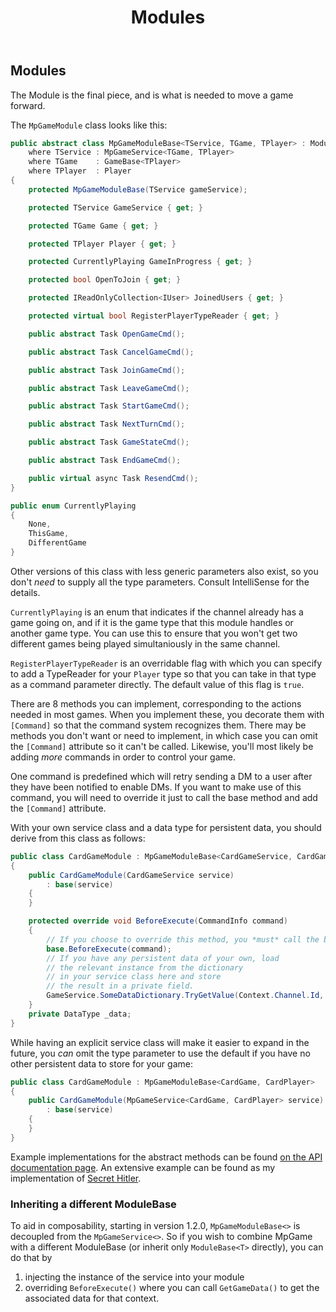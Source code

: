 ﻿---
uid: Addons.MpGame.Modules
title: Modules
---
## Modules

The Module is the final piece, and is what is needed to move a game forward.

The `MpGameModule` class looks like this:
```cs
public abstract class MpGameModuleBase<TService, TGame, TPlayer> : ModuleBase<SocketCommandContext>
    where TService : MpGameService<TGame, TPlayer>
    where TGame    : GameBase<TPlayer>
    where TPlayer  : Player
{
    protected MpGameModuleBase(TService gameService);

    protected TService GameService { get; }

    protected TGame Game { get; }

    protected TPlayer Player { get; }

    protected CurrentlyPlaying GameInProgress { get; }

    protected bool OpenToJoin { get; }

    protected IReadOnlyCollection<IUser> JoinedUsers { get; }

    protected virtual bool RegisterPlayerTypeReader { get; }

    public abstract Task OpenGameCmd();

    public abstract Task CancelGameCmd();

    public abstract Task JoinGameCmd();

    public abstract Task LeaveGameCmd();

    public abstract Task StartGameCmd();

    public abstract Task NextTurnCmd();

    public abstract Task GameStateCmd();

    public abstract Task EndGameCmd();

    public virtual async Task ResendCmd();
}

public enum CurrentlyPlaying
{
    None,
    ThisGame,
    DifferentGame
}
```

Other versions of this class with less generic parameters also exist,
so you don't *need* to supply all the type parameters. Consult
IntelliSense for the details.

`CurrentlyPlaying` is an enum that indicates if the channel already
has a game going on, and if it is the game type that this module handles
or another game type. You can use this to ensure that you won't get
two different games being played simultaniously in the same channel.

`RegisterPlayerTypeReader` is an overridable flag with which you can specify
to add a TypeReader for your `Player` type so that you can take in that type
as a command parameter directly. The default value of this flag is `true`.

There are 8 methods you can implement, corresponding to the
actions needed in most games. When you implement these, you decorate them with `[Command]`
so that the command system recognizes them. There may be methods you don't want or need to
implement, in which case you can omit the `[Command]` attribute so it can't be called.
Likewise, you'll most likely be adding *more* commands in order to control your game.

One command is predefined which will retry sending a DM
to a user after they have been notified to enable DMs.
If you want to make use of this command, you will need to override
it just to call the base method and add the `[Command]` attribute.

With your own service class and a data type for persistent data, you should derive
from this class as follows:
```cs
public class CardGameModule : MpGameModuleBase<CardGameService, CardGame, CardPlayer>
{
    public CardGameModule(CardGameService service)
        : base(service)
    {
    }

    protected override void BeforeExecute(CommandInfo command)
    {
        // If you choose to override this method, you *must* call the base version first.
        base.BeforeExecute(command);
        // If you have any persistent data of your own, load
        // the relevant instance from the dictionary
        // in your service class here and store
        // the result in a private field.
        GameService.SomeDataDictionary.TryGetValue(Context.Channel.Id, out _data);
    }
    private DataType _data;
}
```

While having an explicit service class will make it easier to expand in the future,
you *can* omit the type parameter to use the default if you have no other persistent
data to store for your game:
```cs
public class CardGameModule : MpGameModuleBase<CardGame, CardPlayer>
{
    public CardGameModule(MpGameService<CardGame, CardPlayer> service)
        : base(service)
    {
    }
}
```

Example implementations for the abstract methods can be found
[on the API documentation page](xref:Discord.Addons.MpGame.MpGameModuleBase`3).
An extensive example can be found as my implementation of
[Secret Hitler](https://github.com/Joe4evr/MechHisui/tree/master/src/MechHisui.SecretHitler).

### Inheriting a different ModuleBase
To aid in composability, starting in version 1.2.0, `MpGameModuleBase<>`
is decoupled from the `MpGameService<>`. So if you wish to combine MpGame
with a different ModuleBase (or inherit only `ModuleBase<T>` directly),
you can do that by
1. injecting the instance of the service into your module
2. overriding `BeforeExecute()` where you can call `GetGameData()`
to get the associated data for that context.
